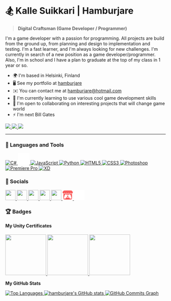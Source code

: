 # 🏂 Kalle Suikkari | Hamburjare

> **Digital Craftsman (Game Developer / Programmer)**

I'm a game developer with a passion for programming. All projects are build from the ground up, from planning and design to implementation and testing. I'm a fast learner, and I'm always looking for new challenges. I'm currently in search of a new position as a game developer/programmer. Also, I'm in school and I have a plan to graduate at the top of my class in 1 year or so. 

- 🌍 I'm based in Helsinki, Finland
- 🖥️ See my portfolio at [hamburjare](http://hamburjare.tech)
- ✉️ You can contact me at [hamburjare@hotmail.com](mailto:hamburjare@hotmail.com)
- 🧠 I'm currently learning to use various cool game development skills
- 🤝 I'm open to collaborating on interesting projects that will change game world
- ⚡ I'm next Bill Gates

<a href="https://www.twitter.com/hamburjare" target="_blank" rel="noreferrer">
    <img src="https://custom-icon-badges.demolab.com/twitter/follow/hamburjare?logo=twitter&style=for-the-badge&color=0891b2&labelColor=1c1917"/>
</a>
<a href="https://www.github.com/hamburjare" target="_blank" rel="noreferrer">
    <img src="https://custom-icon-badges.demolab.com/github/followers/hamburjare?logo=github&style=for-the-badge&color=0891b2&labelColor=1c1917"/>
</a>
<a href="https://github.com/Hamburjare?tab=repositories&sort=stargazers" target="_blank" rel="noreferrer">
    <img src="https://custom-icon-badges.demolab.com/github/stars/hamburjare?logo=star&style=for-the-badge&color=0891b2&labelColor=1c1917"/>
</a>

---

### 🧰 Languages and Tools

<p align="left">

<a href="https://docs.microsoft.com/en-us/dotnet/csharp/" target="_blank" rel="noreferrer">
    <img src="https://raw.githubusercontent.com/danielcranney/readme-generator/main/public/icons/skills/csharp-colored.svg" width="36" height="36" alt="C#" />
</a>
<a href="https://unity.com/" target="_blank" rel="noreferrer">
    <img src="https://raw.githubusercontent.com/Hamburjare/hamburjare/main/unity-white.svg" width="36" height="36" alt="Unity" />
</a>
<a href="https://developer.mozilla.org/en-US/docs/Web/JavaScript" target="_blank" rel="noreferrer">
    <img src="https://raw.githubusercontent.com/danielcranney/readme-generator/main/public/icons/skills/javascript-colored.svg" width="36" height="36" alt="JavaScript" />
</a>
<a href="https://www.python.org/" target="_blank" rel="noreferrer">
    <img src="https://raw.githubusercontent.com/danielcranney/readme-generator/main/public/icons/skills/python-colored.svg" width="36" height="36" alt="Python" />
</a>
<a href="https://developer.mozilla.org/en-US/docs/Glossary/HTML5" target="_blank" rel="noreferrer">
    <img src="https://raw.githubusercontent.com/danielcranney/readme-generator/main/public/icons/skills/html5-colored.svg" width="36" height="36" alt="HTML5" />
</a>
<a href="https://www.w3.org/TR/CSS/#css" target="_blank" rel="noreferrer">
    <img src="https://raw.githubusercontent.com/danielcranney/readme-generator/main/public/icons/skills/css3-colored.svg" width="36" height="36" alt="CSS3" />
</a>
<a href="https://www.adobe.com/uk/products/photoshop.html" target="_blank" rel="noreferrer">
    <img src="https://raw.githubusercontent.com/danielcranney/readme-generator/main/public/icons/skills/photoshop-colored.svg" width="36" height="36" alt="Photoshop" />
</a>
<a href="https://www.adobe.com/uk/products/premiere.html" target="_blank" rel="noreferrer">
    <img src="https://raw.githubusercontent.com/danielcranney/readme-generator/main/public/icons/skills/premierepro-colored.svg" width="36" height="36" alt="Premiere Pro" />
</a>
<a href="https://www.adobe.com/uk/products/xd.html" target="_blank" rel="noreferrer">
    <img src="https://raw.githubusercontent.com/danielcranney/readme-generator/main/public/icons/skills/xd-colored.svg" width="36" height="36" alt="XD" />
</a>
</p>

### 💬 Socials

<p align="left">

<a href="https://www.github.com/hamburjare" target="_blank" rel="noreferrer">
    <img src="https://raw.githubusercontent.com/danielcranney/readme-generator/main/public/icons/socials/github-dark.svg" width="32" height="32" />
</a>
<a href="https://www.linkedin.com/in/kallesuikkari" target="_blank" rel="noreferrer">
    <img src="https://raw.githubusercontent.com/danielcranney/readme-generator/main/public/icons/socials/linkedin.svg" width="32" height="32" />
</a>
<a href="https://www.stackoverflow.com/users/18073076/hamburjare" target="_blank" rel="noreferrer">
    <img src="https://raw.githubusercontent.com/danielcranney/readme-generator/main/public/icons/socials/stackoverflow.svg" width="32" height="32" />
</a>
<a href="https://www.twitter.com/hamburjare" target="_blank" rel="noreferrer">
    <img src="https://raw.githubusercontent.com/danielcranney/readme-generator/main/public/icons/socials/twitter.svg" width="32" height="32" />
</a>
<a href="https://www.twitch.tv/hamburjare" target="_blank" rel="noreferrer">
    <img src="https://raw.githubusercontent.com/danielcranney/readme-generator/main/public/icons/socials/twitch.svg" width="32" height="32" />
</a>
<a href="https://hamburjare.itch.io/" target="_blank" rel="noreferrer">
    <img src="https://raw.githubusercontent.com/Hamburjare/hamburjare/main/itch-red.svg" width="32" height="32" />
</a>
<a href="https://play.unity.com/u/Hamburjare" target="_blank" rel="noreferrer">
    <img src="https://raw.githubusercontent.com/Hamburjare/hamburjare/main/unity-white.svg" width="32" height="32" />
</a>
</p>

### 🏆 Badges


#### **My Unity Certificates**
<p align="left">

<a href="https://www.credly.com/badges/54e29f50-ba7c-444c-ba8f-ca6697edcb3a/public_url" target="_blank" rel="noreferrer">
    <img src="https://images.credly.com/size/340x340/images/ebea4a14-2685-4e01-ac66-9bc88e0b26c0/00-Unity_Essentials-Pathway_Badge.png" width="128" height="128" />
</a>
<a href="https://www.credly.com/badges/0bc5dbd8-00d7-40e1-8b02-74cd89e1739c/public_url" target="_blank" rel="noreferrer">
    <img src="https://images.credly.com/size/340x340/images/28f94e97-1ac3-46cb-9384-e9c44f95758d/00-Junior_Programmer-Pathway.png" width="128" height="128" />
</a>
<a href="https://www.credly.com/badges/b83d9e71-b3f7-402a-b18f-5959777156de/public_url" target="_blank" rel="noreferrer">
    <img src="https://images.credly.com/size/340x340/images/880a7eb7-18ac-49c5-bd66-4301847b94ba/Badge1_Master.png" width="128" height="128" />
</a>

</p>



<b>My GitHub Stats</b>

<a href="https://github.com/hamburjare" align="right">
    <img src="https://github-readme-stats.vercel.app/api/top-langs/?username=hamburjare&layout=compact&langs_count=10&title_color=0891b2&text_color=ffffff&icon_color=0891b2&bg_color=1c1917&hide_border=true&locale=en&custom_title=Top%20%Languages" alt="Top Languages" />
</a>
<a href="http://www.github.com/hamburjare" align="left">
    <img src="https://github-readme-stats.vercel.app/api?username=hamburjare&show_icons=true&hide=&count_private=true&title_color=0891b2&text_color=ffffff&icon_color=0891b2&bg_color=1c1917&hide_border=true&show_icons=true" alt="hamburjare's GitHub stats" />
</a>
<a href="http://www.github.com/hamburjare">
    <img src="https://activity-graph.herokuapp.com/graph?username=hamburjare&bg_color=1c1917&color=ffffff&line=0891b2&point=ffffff&area_color=1c1917&area=true&hide_border=true&custom_title=GitHub%20Commits%20Graph" alt="GitHub Commits Graph" />
</a>
<!-- https://profileme.dev/ -->
